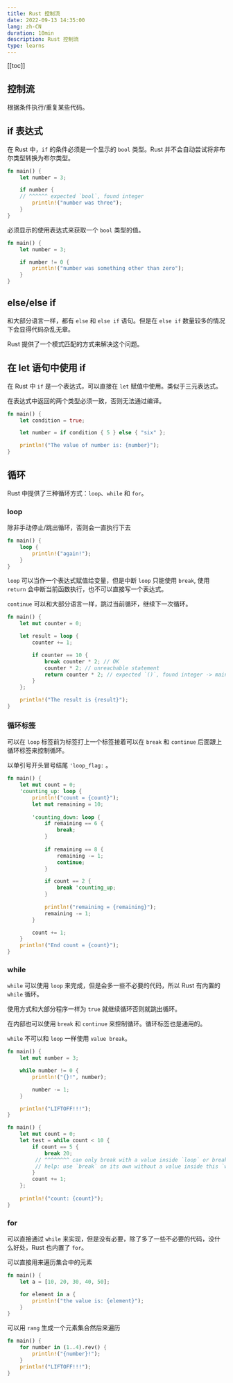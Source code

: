 ```yaml
---
title: Rust 控制流
date: 2022-09-13 14:35:00
lang: zh-CN
duration: 10min
description: Rust 控制流
type: learns
---
```


[[toc]]

## 控制流

根据条件执行/重复某些代码。


## if 表达式

在 Rust 中，`if` 的条件必须是一个显示的 `bool` 类型。Rust 并不会自动尝试将非布尔类型转换为布尔类型。

```rust
fn main() {
    let number = 3;

    if number {
    // ^^^^^^ expected `bool`, found integer
        println!("number was three");
    }
}
```

必须显示的使用表达式来获取一个 `bool` 类型的值。


```rust
fn main() {
    let number = 3;

    if number != 0 {
        println!("number was something other than zero");
    }
}
```

## else/else if

和大部分语言一样，都有 `else` 和 `else if` 语句。但是在 `else if` 数量较多的情况下会显得代码杂乱无章。

Rust 提供了一个模式匹配的方式来解决这个问题。

## 在 let 语句中使用 if

在 Rust 中 `if` 是一个表达式，可以直接在 `let` 赋值中使用。类似于三元表达式。

在表达式中返回的两个类型必须一致，否则无法通过编译。

```rust
fn main() {
    let condition = true;

    let number = if condition { 5 } else { "six" };

    println!("The value of number is: {number}");
}
```

## 循环

Rust 中提供了三种循环方式：`loop`、`while` 和 `for`。

### loop

除非手动停止/跳出循环，否则会一直执行下去

```rust
fn main() {
    loop {
        println!("again!");
    }
}
```

`loop` 可以当作一个表达式赋值给变量，但是中断 `loop` 只能使用 `break`, 使用 `return` 会中断当前函数执行，也不可以直接写一个表达式。

`continue` 可以和大部分语言一样，跳过当前循环，继续下一次循环。

```rust
fn main() {
    let mut counter = 0;

    let result = loop {
        counter += 1;

        if counter == 10 {
            break counter * 2; // OK
            counter * 2; // unreachable statement
            return counter * 2; // expected `()`, found integer -> main函数需要一个空元组表达式，但是获取到了数字类型
        }
    };

    println!("The result is {result}");
}
```

### 循环标签

可以在 `loop` 标签前为标签打上一个标签接着可以在 `break` 和 `continue` 后面跟上循环标签来控制循环。

以单引号开头冒号结尾 `'loop_flag:` 。

```rust
fn main() {
    let mut count = 0;
    'counting_up: loop {
        println!("count = {count}");
        let mut remaining = 10;
        
        'counting_down: loop {
            if remaining == 6 {
                break;
            }
            
            if remaining == 8 {
                remaining -= 1;
                continue;
            }

            if count == 2 {
                break 'counting_up;
            }
            
            println!("remaining = {remaining}");
            remaining -= 1;
        }

        count += 1;
    }
    println!("End count = {count}");
}
```

### while

`while` 可以使用 `loop` 来完成，但是会多一些不必要的代码，所以 Rust 有内置的 `while` 循环。

使用方式和大部分程序一样为 `true` 就继续循环否则就跳出循环。

在内部也可以使用 `break` 和 `continue` 来控制循环。循环标签也是通用的。

`while` 不可以和 `loop` 一样使用 `value break`。

```rust
fn main() {
    let mut number = 3;

    while number != 0 {
        println!("{}!", number);

        number -= 1;
    }

    println!("LIFTOFF!!!");
}
```

```rust
fn main() {
    let mut count = 0;
    let test = while count < 10 {
        if count == 5 {
            break 20;
         // ^^^^^^^^ can only break with a value inside `loop` or breakable block
         // help: use `break` on its own without a value inside this `while` loop
        }
        count += 1;
    };
    
    println!("count: {count}");
}
```

### for

可以直接通过 `while` 来实现，但是没有必要，除了多了一些不必要的代码，没什么好处，Rust 也内置了 `for`。

可以直接用来遍历集合中的元素

```rust
fn main() {
    let a = [10, 20, 30, 40, 50];

    for element in a {
        println!("the value is: {element}");
    }
}
```

可以用 `rang` 生成一个元素集合然后来遍历

```rust
fn main() {
    for number in (1..4).rev() {
        println!("{number}!");
    }
    println!("LIFTOFF!!!");
}

```
